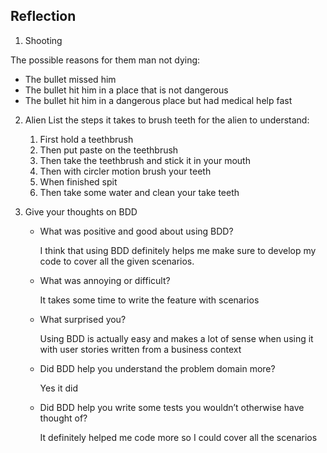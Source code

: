 ## Reflection

1. Shooting

The possible reasons for them man not dying:

- The bullet missed him
- The bullet hit him in a place that is not dangerous
- The bullet hit him in a dangerous place but had medical help fast

2. Alien
   List the steps it takes to brush teeth for the alien to understand:

   1. First hold a teethbrush
   1. Then put paste on the teethbrush
   1. Then take the teethbrush and stick it in your mouth
   1. Then with circler motion brush your teeth
   1. When finished spit
   1. Then take some water and clean your take teeth

3. Give your thoughts on BDD

   - What was positive and good about using BDD?

     I think that using BDD definitely helps me make sure to develop my code to cover all the given scenarios.

   - What was annoying or difficult?

     It takes some time to write the feature with scenarios

   - What surprised you?

     Using BDD is actually easy and makes a lot of sense when using it with user stories written from a business context

   - Did BDD help you understand the problem domain more?

     Yes it did

   - Did BDD help you write some tests you wouldn’t otherwise have thought of?

     It definitely helped me code more so I could cover all the scenarios
